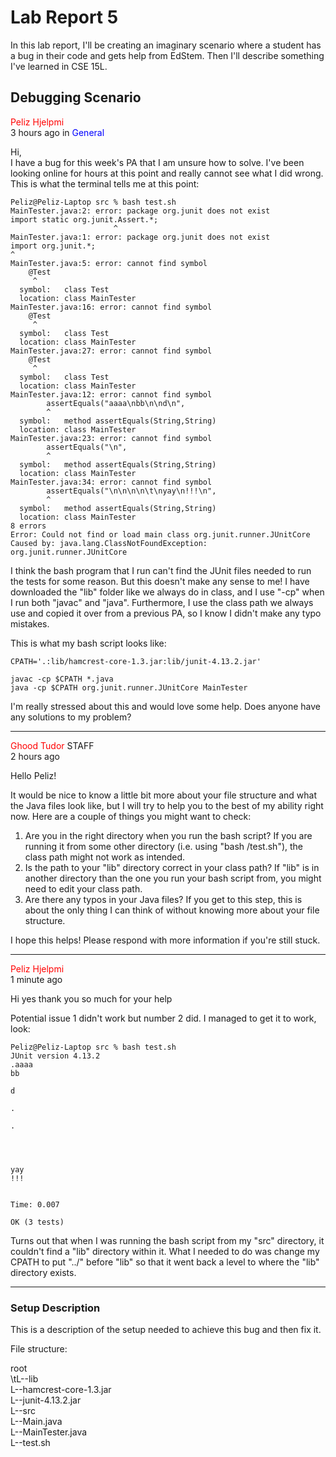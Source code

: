 # Lab Report 5
In this lab report, I'll be creating an imaginary scenario where a student has a bug in their code and gets help from EdStem. Then I'll describe something I've learned in CSE 15L.

## Debugging Scenario
<span style="color:red">Peliz Hjelpmi</span>  
3 hours ago in <span style="color:blue">General</span>

Hi,  
I have a bug for this week's PA that I am unsure how to solve. I've been looking online for hours at this point and really cannot see what I did wrong. This is what the terminal tells me at this point:

```
Peliz@Peliz-Laptop src % bash test.sh
MainTester.java:2: error: package org.junit does not exist
import static org.junit.Assert.*;
                       ^
MainTester.java:1: error: package org.junit does not exist
import org.junit.*;
^
MainTester.java:5: error: cannot find symbol
    @Test
     ^
  symbol:   class Test
  location: class MainTester
MainTester.java:16: error: cannot find symbol
    @Test
     ^
  symbol:   class Test
  location: class MainTester
MainTester.java:27: error: cannot find symbol
    @Test
     ^
  symbol:   class Test
  location: class MainTester
MainTester.java:12: error: cannot find symbol
        assertEquals("aaaa\nbb\n\nd\n",
        ^
  symbol:   method assertEquals(String,String)
  location: class MainTester
MainTester.java:23: error: cannot find symbol
        assertEquals("\n",
        ^
  symbol:   method assertEquals(String,String)
  location: class MainTester
MainTester.java:34: error: cannot find symbol
        assertEquals("\n\n\n\n\t\nyay\n!!!\n",
        ^
  symbol:   method assertEquals(String,String)
  location: class MainTester
8 errors
Error: Could not find or load main class org.junit.runner.JUnitCore
Caused by: java.lang.ClassNotFoundException: org.junit.runner.JUnitCore
```
I think the bash program that I run can't find the JUnit files needed to run the tests for some reason. But this doesn't make any sense to me! I have downloaded the "lib" folder like we always do in class, and I use "-cp" when I run both "javac" and "java". Furthermore, I use the class path we always use and copied it over from a previous PA, so I know I didn't make any typo mistakes.

This is what my bash script looks like:
```
CPATH='.:lib/hamcrest-core-1.3.jar:lib/junit-4.13.2.jar'

javac -cp $CPATH *.java
java -cp $CPATH org.junit.runner.JUnitCore MainTester
```
I'm really stressed about this and would love some help. Does anyone have any solutions to my problem?

---
<span style="color:red">Ghood Tudor</span> STAFF  
2 hours ago

Hello Peliz!

It would be nice to know a little bit more about your file structure and what the Java files look like, but I will try to help you to the best of my ability right now. Here are a couple of things you might want to check:  
1. Are you in the right directory when you run the bash script? If you are running it from some other directory (i.e. using "bash <path>/test.sh"), the class path might not work as intended.
2. Is the path to your "lib" directory correct in your class path? If "lib" is in another directory than the one you run your bash script from, you might need to edit your class path.
3. Are there any typos in your Java files? If you get to this step, this is about the only thing I can think of without knowing more about your file structure.

I hope this helps! Please respond with more information if you're still stuck.

---
<span style="color:red">Peliz Hjelpmi</span>  
1 minute ago

Hi yes thank you so much for your help

Potential issue 1 didn't work but number 2 did. I managed to get it to work, look:
```
Peliz@Peliz-Laptop src % bash test.sh
JUnit version 4.13.2
.aaaa
bb

d

.

.




yay
!!!


Time: 0.007

OK (3 tests)
```

Turns out that when I was running the bash script from my "src" directory, it couldn't find a "lib" directory within it. What I needed to do was change my CPATH to put "../" before "lib" so that it went back a level to where the "lib" directory exists.

---
### Setup Description
This is a description of the setup needed to achieve this bug and then fix it.

File structure:

root  
  \tL--lib  
        L--hamcrest-core-1.3.jar  
        L--junit-4.13.2.jar  
    L--src  
        L--Main.java  
        L--MainTester.java  
        L--test.sh


